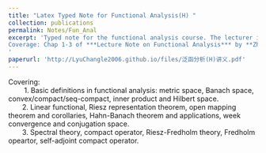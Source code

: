 ```yaml
---
title: "Latex Typed Note for Functional Analysis(H) "
collection: publications
permalink: Notes/Fun_Anal
excerpt: 'Typed note for the functional analysis course. The lecturer is [**Prof. Huang Wen**](https://faculty.ustc.edu.cn/huangwen1). <br>
Coverage: Chap 1-3 of ***Lecture Note on Functional Analysis*** by **Zhang Gongqing**
'
paperurl: 'http://LyuChangle2006.github.io/files/泛函分析(H)讲义.pdf'
---
```


 Covering:   <br>
      1. Basic definitions in functional analysis: metric space, Banach space, convex/compact/seq-compact, inner product and Hilbert space.<br>
        2. Linear functional, Riesz representation theorem,  open mapping theorem and corollaries, Hahn-Banach theorem and applications, week convergence and conjugation space.<br>
          3. Spectral theory, compact operator, Riesz-Fredholm theory, Fredholm opeartor, self-adjoint compact operator. <br>
